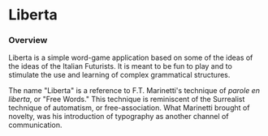 Liberta
=======

### Overview

Liberta is a simple word-game application based on some of the ideas of the 
ideas of the Italian Futurists. It is meant to be fun to play and to stimulate
the use and learning of complex grammatical structures.

The name "Liberta" is a reference to F.T. Marinetti's technique of *parole en liberta*,
or "Free Words." This technique is reminiscent of the Surrealist technique of
automatism, or free-association. What Marinetti brought of novelty, was his
introduction of typography as another channel of communication. 


